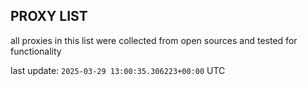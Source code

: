## PROXY LIST

all proxies in this list were collected from open sources and tested for functionality

last update: `2025-03-29 13:00:35.306223+00:00` UTC